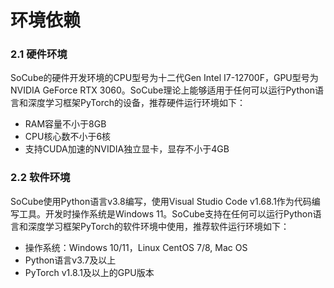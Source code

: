 # 环境依赖

### 2.1 硬件环境

SoCube的硬件开发环境的CPU型号为十二代Gen Intel I7-12700F，GPU型号为NVIDIA GeForce RTX 3060。SoCube理论上能够适用于任何可以运行Python语言和深度学习框架PyTorch的设备，推荐硬件运行环境如下：

* RAM容量不小于8GB
* CPU核心数不小于6核
* 支持CUDA加速的NVIDIA独立显卡，显存不小于4GB

### 2.2 软件环境

SoCube使用Python语言v3.8编写，使用Visual Studio Code v1.68.1作为代码编写工具。开发时操作系统是Windows 11。SoCube支持在任何可以运行Python语言和深度学习框架PyTorch的软件环境中使用，推荐软件运行环境如下：

* 操作系统：Windows 10/11，Linux CentOS 7/8, Mac OS
* Python语言v3.7及以上
* PyTorch v1.8.1及以上的GPU版本
